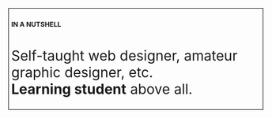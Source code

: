 <div style="border: solid black 1px; padding: 5px; margin: 0; width: 100%">
  <h2 style="font-size: 10pt">IN A NUTSHELL</h2>
  <h1 style="font-weight: normal">Self-taught web designer, amateur graphic designer, etc. <br/> <b>Learning student</b> above all.</h1>
</div>

<!--
**julianmarmier/julianmarmier** is a ✨ _special_ ✨ repository because its `README.md` (this file) appears on your GitHub profile.

Here are some ideas to get you started:

- 🔭 I’m currently working on ...
- 🌱 I’m currently learning ...
- 👯 I’m looking to collaborate on ...
- 🤔 I’m looking for help with ...
- 💬 Ask me about ...
- 📫 How to reach me: ...
- 😄 Pronouns: ...
- ⚡ Fun fact: ...
-->
